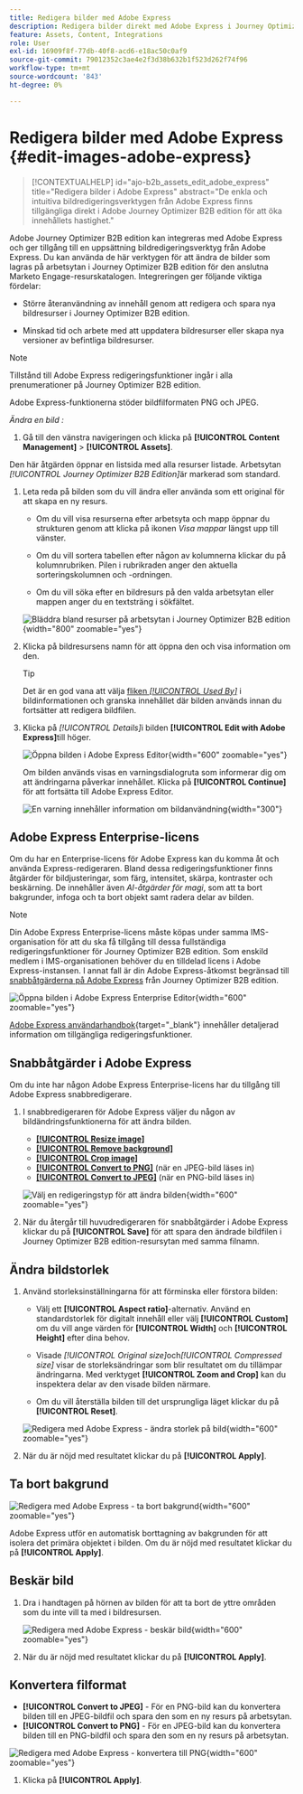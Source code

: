 ```yaml
---
title: Redigera bilder med Adobe Express
description: Redigera bilder direkt med Adobe Express i Journey Optimizer B2B edition - storleksändra, beskär, ta bort bakgrunder, konvertera format och spara på arbetsytan.
feature: Assets, Content, Integrations
role: User
exl-id: 16909f8f-77db-40f8-acd6-e18ac50c0af9
source-git-commit: 79012352c3ae4e2f3d38b632b1f523d262f74f96
workflow-type: tm+mt
source-wordcount: '843'
ht-degree: 0%

---
```


# Redigera bilder med Adobe Express {#edit-images-adobe-express}

>[!CONTEXTUALHELP]
>id="ajo-b2b_assets_edit_adobe_express"
>title="Redigera bilder i Adobe Express"
>abstract="De enkla och intuitiva bildredigeringsverktygen från Adobe Express finns tillgängliga direkt i Adobe Journey Optimizer B2B edition för att öka innehållets hastighet."

Adobe Journey Optimizer B2B edition kan integreras med Adobe Express och ger tillgång till en uppsättning bildredigeringsverktyg från Adobe Express. Du kan använda de här verktygen för att ändra de bilder som lagras på arbetsytan i Journey Optimizer B2B edition för den anslutna Marketo Engage-resurskatalogen. Integreringen ger följande viktiga fördelar:

* Större återanvändning av innehåll genom att redigera och spara nya bildresurser i Journey Optimizer B2B edition.

* Minskad tid och arbete med att uppdatera bildresurser eller skapa nya versioner av befintliga bildresurser.

>[!NOTE]
>
>Tillstånd till Adobe Express redigeringsfunktioner ingår i alla prenumerationer på Journey Optimizer B2B edition.

Adobe Express-funktionerna stöder bildfilformaten PNG och JPEG.

_Ändra en bild :_

1. Gå till den vänstra navigeringen och klicka på **[!UICONTROL Content Management]** > **[!UICONTROL Assets]**.

Den här åtgärden öppnar en listsida med alla resurser listade. Arbetsytan _[!UICONTROL Journey Optimizer B2B Edition]_&#x200B;är markerad som standard.

1. Leta reda på bilden som du vill ändra eller använda som ett original för att skapa en ny resurs.

   * Om du vill visa resurserna efter arbetsyta och mapp öppnar du strukturen genom att klicka på ikonen _Visa mappar_ längst upp till vänster.

   * Om du vill sortera tabellen efter någon av kolumnerna klickar du på kolumnrubriken. Pilen i rubrikraden anger den aktuella sorteringskolumnen och -ordningen.

   * Om du vill söka efter en bildresurs på den valda arbetsytan eller mappen anger du en textsträng i sökfältet.

   ![Bläddra bland resurser på arbetsytan i Journey Optimizer B2B edition](./assets/assets-native-workspace-filtered.png){width="800" zoomable="yes"}

1. Klicka på bildresursens namn för att öppna den och visa information om den.

   >[!TIP]
   >
   >Det är en god vana att välja [fliken _[!UICONTROL Used By]_](./marketo-engage-design-studio.md#view-asset-used-by-references) i bildinformationen och granska innehållet där bilden används innan du fortsätter att redigera bildfilen.

1. Klicka på _[!UICONTROL Details]_&#x200B;i bilden **[!UICONTROL Edit with Adobe Express]**&#x200B;till höger.

   ![Öppna bilden i Adobe Express Editor](./assets/assets-edit-adobe-express.png){width="600" zoomable="yes"}

   Om bilden används visas en varningsdialogruta som informerar dig om att ändringarna påverkar innehållet. Klicka på **[!UICONTROL Continue]** för att fortsätta till Adobe Express Editor.

   ![En varning innehåller information om bildanvändning](./assets/assets-edit-adobe-express-usage-alert.png){width="300"}

## Adobe Express Enterprise-licens

Om du har en Enterprise-licens för Adobe Express kan du komma åt och använda Express-redigeraren. Bland dessa redigeringsfunktioner finns åtgärder för bildjusteringar, som färg, intensitet, skärpa, kontraster och beskärning. De innehåller även _AI-åtgärder för magi_, som att ta bort bakgrunder, infoga och ta bort objekt samt radera delar av bilden.

>[!NOTE]
>
>Din Adobe Express Enterprise-licens måste köpas under samma IMS-organisation för att du ska få tillgång till dessa fullständiga redigeringsfunktioner för Journey Optimizer B2B edition. Som enskild medlem i IMS-organisationen behöver du en tilldelad licens i Adobe Express-instansen. I annat fall är din Adobe Express-åtkomst begränsad till [snabbåtgärderna på Adobe Express](#quick-actions-in-adobe-express) från Journey Optimizer B2B edition.

![Öppna bilden i Adobe Express Enterprise Editor](./assets/assets-edit-adobe-express-enterprise-editor.png){width="600" zoomable="yes"}

[Adobe Express användarhandbok](https://helpx.adobe.com/se/express/web.html){target="_blank"} innehåller detaljerad information om tillgängliga redigeringsfunktioner.

## Snabbåtgärder i Adobe Express

Om du inte har någon Adobe Express Enterprise-licens har du tillgång till Adobe Express snabbredigerare.

1. I snabbredigeraren för Adobe Express väljer du någon av bildändringsfunktionerna för att ändra bilden.

   * [**[!UICONTROL Resize image]**](#resize-image)
   * [**[!UICONTROL Remove background]**](#remove-background)
   * [**[!UICONTROL Crop image]**](#crop-image)
   * [**[!UICONTROL Convert to PNG]**](#convert-file-format) (när en JPEG-bild läses in)
   * [**[!UICONTROL Convert to JPEG]**](#convert-file-format) (när en PNG-bild läses in)

   ![Välj en redigeringstyp för att ändra bilden](./assets/assets-edit-adobe-express-left-menu.png){width="600" zoomable="yes"}

1. När du återgår till huvudredigeraren för snabbåtgärder i Adobe Express klickar du på **[!UICONTROL Save]** för att spara den ändrade bildfilen i Journey Optimizer B2B edition-resursytan med samma filnamn.

## Ändra bildstorlek

1. Använd storleksinställningarna för att förminska eller förstora bilden:

   * Välj ett **[!UICONTROL Aspect ratio]**-alternativ. Använd en standardstorlek för digitalt innehåll eller välj **[!UICONTROL Custom]** om du vill ange värden för **[!UICONTROL Width]** och **[!UICONTROL Height]** efter dina behov.

   * Visade _[!UICONTROL Original size]_&#x200B;och&#x200B;_[!UICONTROL Compressed size]_ visar de storleksändringar som blir resultatet om du tillämpar ändringarna. Med verktyget **[!UICONTROL Zoom and Crop]** kan du inspektera delar av den visade bilden närmare.

   * Om du vill återställa bilden till det ursprungliga läget klickar du på **[!UICONTROL Reset]**.

   ![Redigera med Adobe Express - ändra storlek på bild](./assets/assets-edit-adobe-express-resize-image.png){width="600" zoomable="yes"}

1. När du är nöjd med resultatet klickar du på **[!UICONTROL Apply]**.

## Ta bort bakgrund

![Redigera med Adobe Express - ta bort bakgrund](./assets/assets-edit-adobe-express-remove-background.png){width="600" zoomable="yes"}

Adobe Express utför en automatisk borttagning av bakgrunden för att isolera det primära objektet i bilden. Om du är nöjd med resultatet klickar du på **[!UICONTROL Apply]**.

## Beskär bild

1. Dra i handtagen på hörnen av bilden för att ta bort de yttre områden som du inte vill ta med i bildresursen.

   ![Redigera med Adobe Express - beskär bild](./assets/assets-edit-adobe-express-crop-image.png){width="600" zoomable="yes"}

1. När du är nöjd med resultatet klickar du på **[!UICONTROL Apply]**.

## Konvertera filformat

* **[!UICONTROL Convert to JPEG]** - För en PNG-bild kan du konvertera bilden till en JPEG-bildfil och spara den som en ny resurs på arbetsytan.
* **[!UICONTROL Convert to PNG]** - För en JPEG-bild kan du konvertera bilden till en PNG-bildfil och spara den som en ny resurs på arbetsytan.

![Redigera med Adobe Express - konvertera till PNG](./assets/assets-edit-adobe-express-convert-to-png.png){width="600" zoomable="yes"}

1. Klicka på **[!UICONTROL Apply]**.
